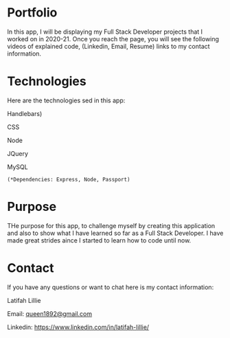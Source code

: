 # Portfolio

In this app, I will be displaying my Full Stack Developer projects that I worked on in 2020-21. Once you reach the page, you will see the following videos of explained code, (Linkedin, Email, Resume) links to my contact information. 

# Technologies
Here are the technologies sed in this app:

Handlebars)

CSS

Node

JQuery

MySQL


    (*Dependencies: Express, Node, Passport)

# Purpose
THe purpose for this app, to challenge myself by creating this application and also to show what I have learned so far as a Full Stack Developer. I have made great strides aince I started to learn how to code until now.

# Contact
If you have any questions or want to chat here is my contact information:

Latifah Lillie


Email: queen1892@gmail.com


Linkedin: https://www.linkedin.com/in/latifah-lillie/



